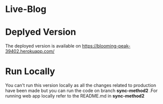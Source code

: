 # Live-Blog

# Deplyed Version
The deployed version is available on 
https://blooming-peak-39402.herokuapp.com/

# Run Locally
You can't run this version locally as all the changes related to production have been made
 but you can run the code on branch **sync-method2** .For running web app locally refer to the README.md in **sync-method2**  
